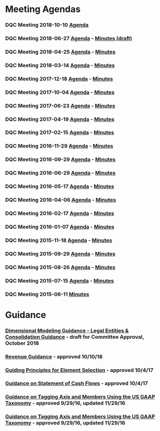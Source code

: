 # Meeting Agendas

### DQC Meeting 2018-10-10 [Agenda](/meetings/oct_2018/readme.md) 
### DQC Meeting 2018-06-27 [Agenda](/meetings/jun_2018/readme.md) - [Minutes (draft)](/meetings/oct_2018/DRAFTDQCMeetingNotes06272018.docx?raw=true)
### DQC Meeting 2018-04-25 [Agenda](/meetings/apr_2018/readme.md) - [Minutes](https://xbrl.us/wp-content/uploads/2018/01/DQCMeetingNotes03142018.pdf)
### DQC Meeting 2018-03-14 [Agenda](/meetings/mar_2018/readme.md) - [Minutes](https://xbrl.us/wp-content/uploads/2018/01/DQCMeetingNotes03142018.pdf)
### DQC Meeting 2017-12-18 [Agenda](/meetings/dec_2017/readme.md) - [Minutes](https://xbrl.us/wp-content/uploads/2017/10/DQCMeetingNotes12182017.pdf)
### DQC Meeting 2017-10-04 [Agenda](/meetings/oct_2017/readme.md) - [Minutes](https://xbrl.us/wp-content/uploads/2017/07/DQCMeetingNotes10042017.pdf)
### DQC Meeting 2017-06-23 [Agenda](/meetings/jun_2017/readme.md) - [Minutes](https://xbrl.us/wp-content/uploads/2017/07/DQCminutes2017623.pdf) 
### DQC Meeting 2017-04-19 [Agenda](/meetings/apr_2017/readme.md) - [Minutes](https://xbrl.us/wp-content/uploads/2017/02/DQCminutes20170419.pdf) 
### DQC Meeting 2017-02-15 [Agenda](/meetings/feb_2017/readme.md) - [Minutes](https://xbrl.us/wp-content/uploads/2017/02/DQCminutes20170215.pdf) 
### DQC Meeting 2016-11-29 [Agenda](/meetings/nov_2016/readme.md) - [Minutes](https://xbrl.us/wp-content/uploads/2016/09/DQCminutes20161129.pdf)
### DQC Meeting 2016-09-29 [Agenda](/meetings/sep_2016/readme.md) - [Minutes](https://xbrl.us/wp-content/uploads/2016/07/DQCminutes20160929.pdf) 
### DQC Meeting 2016-06-29 [Agenda](/meetings/jun_2016/readme.md) - [Minutes](https://xbrl.us/wp-content/uploads/2016/01/DQCminutes20160629.pdf)
### DQC Meeting 2016-05-17 [Agenda](/meetings/may_2016/readme.md) - [Minutes](https://xbrl.us/wp-content/uploads/2016/04/DQCminutes20160517.pdf)
### DQC Meeting 2016-04-06 [Agenda](/meetings/apr_2016/readme.md) - [Minutes](https://xbrl.us/wp-content/uploads/2016/01/DQCminutes20160406.pdf)
### DQC Meeting 2016-02-17 [Agenda](/meetings/feb_2016/readme.md) - [Minutes](https://xbrl.us/wp-content/uploads/2015/01/DQCminutes20160217.pdf)
### DQC Meeting 2016-01-07 [Agenda](/meetings/jan_2016/readme.md) - [Minutes](https://xbrl.us/wp-content/uploads/2015/01/DQCminutes20160107.pdf)
### DQC Meeting 2015-11-18 [Agenda](/meetings/nov_2015/readme.md) - [Minutes](https://xbrl.us/wp-content/uploads/2015/05/DQCminutes20151118.pdf)
### DQC Meeting 2015-09-29 [Agenda](/meetings/sep_2015/readme.md) - [Minutes](https://xbrl.us/wp-content/uploads/2015/05/DQCminutes20150929.pdf)
### DQC Meeting 2015-08-26 [Agenda](/meetings/aug_2015/readme.md) - [Minutes](https://xbrl.us/wp-content/uploads/2015/06/DQCminutes20150826.pdf)
### DQC Meeting 2015-07-15 [Agenda](/meetings/jul_2015/readme.md) - [Minutes](https://xbrl.us/wp-content/uploads/2015/06/DQCminutes2015-0715.pdf)
### DQC Meeting 2015-06-11 [Minutes](https://xbrl.us/wp-content/uploads/2015/06/DQCminutes20150611.pdf)

# Guidance
### [Dimensional Modeling Guidance - Legal Entities &amp; Consolidation Guidance](/guidance/LegalEntitiesConsolidation.md) - draft for Committee Approval, October 2018
### [Revenue Guidance](/guidance/RevenueRecognition.md) -  approved 10/10/18

### [Guiding Principles for Element Selection](/guidance/GuidingPrinciples.pdf) - approved 10/4/17
### [Guidance on Statement of Cash Flows](/guidance/cashflows.md) - approved 10/4/17
### [Guidance on Tagging Axis and Members Using the US GAAP Taxonomy](/guidance/tagging.md) - approved 9/29/16, updated 11/29/16
### [Guidance on Tagging Axis and Members Using the US GAAP Taxonomy](/guidance/tagging.md) - approved 9/29/16, updated 11/29/16
